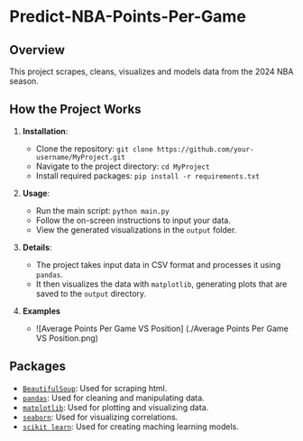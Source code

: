 # Predict-NBA-Points-Per-Game

## Overview
This project scrapes, cleans, visualizes and models data from the 2024 NBA season. 

## How the Project Works

1. **Installation**:
   - Clone the repository: `git clone https://github.com/your-username/MyProject.git`
   - Navigate to the project directory: `cd MyProject`
   - Install required packages: `pip install -r requirements.txt`

2. **Usage**:
   - Run the main script: `python main.py`
   - Follow the on-screen instructions to input your data.
   - View the generated visualizations in the `output` folder.

3. **Details**:
   - The project takes input data in CSV format and processes it using `pandas`.
   - It then visualizes the data with `matplotlib`, generating plots that are saved to the `output` directory.
  
4. **Examples**
   - ![Average Points Per Game VS Position] (./Average Points Per Game VS Position.png)
  

## Packages
- [`BeautifulSoup`](https://www.crummy.com/software/BeautifulSoup/bs4/doc/): Used for scraping html.
- [`pandas`](https://pandas.pydata.org/docs/index.html): Used for cleaning and manipulating data.
- [`matplotlib`](https://matplotlib.org/stable/index.html): Used for plotting and visualizing data.
- [`seaborn`](https://seaborn.pydata.org): Used for visualizing correlations.
- [`scikit learn`](https://scikit-learn.org/stable/): Used for creating maching learning models.
